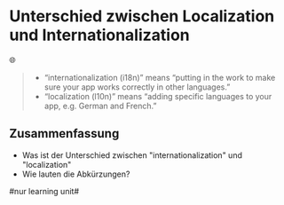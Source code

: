 # Unterschied zwischen Localization und Internationalization
🌐

> -   “internationalization (i18n)” means “putting in the work to make sure your app works correctly in other languages.”
> -   “localization (l10n)” means “adding specific languages to your app, e.g. German and French.”

## Zusammenfassung
- Was ist der Unterschied zwischen "internationalization" und  "localization"
- Wie lauten die Abkürzungen?


#nur learning unit#